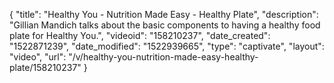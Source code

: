 {
    "title": "Healthy You - Nutrition Made Easy - Healthy Plate",
    "description": "Gillian Mandich talks about the basic components to having a healthy food plate for Healthy You.",
    "videoid": "158210237",
    "date_created": "1522871239",
    "date_modified": "1522939665",
    "type": "captivate",
    "layout": "video",
    "url": "\/v\/healthy-you-nutrition-made-easy-healthy-plate\/158210237"
}